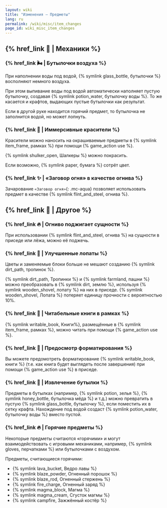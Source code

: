 ```yaml
---
layout: wiki
title: "Изменения — Предметы"
lang: ru
permalink: /wiki/misc/item_changes
page_id: wiki_misc_item_changes
---
```


## {% href_link 🔧 | Механики %}

### {% href_link 🌬️ | Бутылочки воздуха %}
При наполнении воды под водой, {% symlink glass_bottle, бутылочки %} восполняют немного воздуха.

При этом выпивание воды под водой автоматически наполняет пустую бутылочку, создавая {% symlink potion_water, бутылочку воды %}. То же касается и крафтов, выдающих пустые бутылочки как результат.

Если в другой руке находится горячий предмет, то бутылочка не заполнится водой, но может лопнуть.

### {% href_link 🌈 | Иммерсивные красители %}
Красители можно наносить на окрашиваемые предметы в {% symlink item_frame, рамках %} при помощи {% game_action use %}.

{% symlink shulker_open, Шалкеры %} можно покрасить.

Если возможно, {% symlink paper, бумага %} сотрёт цвет.

### {% href_link ✨ | «Заговор огня» в качестве огнива %}
Зачарование `«Заговор огня»`{: .mc-aqua} позволяет использовать предмет в качестве {% symlink flint_and_steel, огнива %}.



## {% href_link 🧩 | Другое %}

### {% href_link 🔥 | Огниво поджигает сущности %}
При использовании {% symlink flint_and_steel, огнива %} на сущности в приседе или лёжа, можно её поджечь.

### {% href_link 🪏 | Улучшенные лопаты %}
Цветы и заменяемые блоки больше не мешают созданию {% symlink dirt_path, тропинок %}.

{% symlink dirt_path, Тропинки %} и {% symlink farmland, пашни %} можно преобразовать в {% symlink dirt, землю %}, используя {% symlink wooden_shovel, лопату %} на них в приседе. {% symlink wooden_shovel, Лопата %} потеряет единицу прочности с вероятностью 10%.

### {% href_link 📖 | Читабельные книги в рамках %}
{% symlink writable_book, Книги%}, размещённые в {% symlink item_frame, рамках %}, можно читать при помощи {% game_action use %}.

### {% href_link 📓 | Предосмотр форматирования %}
Вы можете предомотреть форматирование {% symlink writable_book, книги %} (т.е. как книга будет выглядеть после завершения) при помощи {% game_action use %} в приседе.

### {% href_link 🫗 | Извлечение бутылки %}
Предметы в бутылках (например, {% symlink potion, зелья %}, {% symlink honey_bottle, бутылочка мёда %} и т.д.) можно превратить в пустую {% symlink glass_bottle, бутылочку %}, если поместить их в сетку крафта. Нахождение под водой создаст {% symlink potion_water, бутылочку воды %} вместо пустой.

### {% href_link 🔥 | Горячие предметы %}
Некоторые предметы считаются «горячими» и могут взаимодействовать с игровыми механиками, например, {% symlink gloves, перчатками %} или бутылочками с воздухом.

Предметы, считающиеся горячими:
- {% symlink lava_bucket, Ведро лавы %}
- {% symlink blaze_powder, Огненный порошок %}
- {% symlink blaze_rod, Огненный стержень %}
- {% symlink fire_charge, Огненный заряд %}
- {% symlink magma_block, Магма %}
- {% symlink magma_cream, Сгусток магмы %}
- {% symlink campfire, Зажжённый костёр %}
